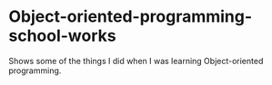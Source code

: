 # Object-oriented-programming-school-works
Shows some of the things I did when I was learning Object-oriented programming.

